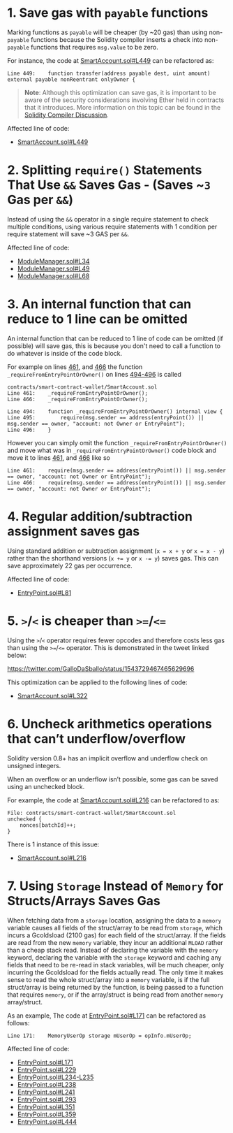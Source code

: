 
# 1. Save gas with `payable` functions

Marking functions as `payable` will be cheaper (by ~20 gas) than using non-`payable` functions because the Solidity compiler inserts a check into non-`payable` functions that requires `msg.value` to be zero.

For instance, the code at [SmartAccount.sol#L449](https://github.com/code-423n4/2023-01-biconomy/blob/main/scw-contracts/contracts/smart-contract-wallet/SmartAccount.sol#L449) can be refactored as:

```solidity
Line 449:    function transfer(address payable dest, uint amount) external payable nonReentrant onlyOwner {
```

> **Note**: Although this optimization can save gas, it is important to be aware of the security considerations involving Ether held in contracts that it introduces.
> More information on this topic can be found in the [Solidity Compiler Discussion](https://github.com/ethereum/solidity/issues/12539).

Affected line of code:

- [SmartAccount.sol#L449](https://github.com/code-423n4/2023-01-biconomy/blob/main/scw-contracts/contracts/smart-contract-wallet/SmartAccount.sol#L449)

# 2. Splitting `require()` Statements That Use `&&` Saves Gas - (Saves ~`3` Gas per `&&`)

Instead of using the `&&` operator in a single require statement to check multiple conditions, using various require statements with 1 condition per require statement will save ~3 GAS per `&&`.

Affected line of code:

- [ModuleManager.sol#L34](https://github.com/code-423n4/2023-01-biconomy/blob/53c8c3823175aeb26dee5529eeefa81240a406ba/scw-contracts/contracts/smart-contract-wallet/base/ModuleManager.sol#L34)
- [ModuleManager.sol#L49](https://github.com/code-423n4/2023-01-biconomy/blob/53c8c3823175aeb26dee5529eeefa81240a406ba/scw-contracts/contracts/smart-contract-wallet/base/ModuleManager.sol#L49)
- [ModuleManager.sol#L68](https://github.com/code-423n4/2023-01-biconomy/blob/53c8c3823175aeb26dee5529eeefa81240a406ba/scw-contracts/contracts/smart-contract-wallet/base/ModuleManager.sol#L68)

# 3. An internal function that can reduce to 1 line can be omitted

An internal function that can be reduced to 1 line of code can be omitted (if possible) will save gas, this is because you don't need to call a function to do whatever is inside of the code block.

For example on lines [461](https://github.com/code-423n4/2023-01-biconomy/blob/53c8c3823175aeb26dee5529eeefa81240a406ba/scw-contracts/contracts/smart-contract-wallet/SmartAccount.sol#L461), and [466](https://github.com/code-423n4/2023-01-biconomy/blob/53c8c3823175aeb26dee5529eeefa81240a406ba/scw-contracts/contracts/smart-contract-wallet/SmartAccount.sol#L466) the function `_requireFromEntryPointOrOwner()` on lines [494-496](https://github.com/code-423n4/2023-01-biconomy/blob/53c8c3823175aeb26dee5529eeefa81240a406ba/scw-contracts/contracts/smart-contract-wallet/SmartAccount.sol#L494-L496) is called

```solidity
contracts/smart-contract-wallet/SmartAccount.sol
Line 461:    _requireFromEntryPointOrOwner();
Line 466:    _requireFromEntryPointOrOwner();

Line 494:    function _requireFromEntryPointOrOwner() internal view {
Line 495:        require(msg.sender == address(entryPoint()) || msg.sender == owner, "account: not Owner or EntryPoint");
Line 496:    }
```

However you can simply omit the function `_requireFromEntryPointOrOwner()` and move what was in `_requireFromEntryPointOrOwner()` code block and move it to lines [461](https://github.com/code-423n4/2023-01-biconomy/blob/53c8c3823175aeb26dee5529eeefa81240a406ba/scw-contracts/contracts/smart-contract-wallet/SmartAccount.sol#L461), and [466](https://github.com/code-423n4/2023-01-biconomy/blob/53c8c3823175aeb26dee5529eeefa81240a406ba/scw-contracts/contracts/smart-contract-wallet/SmartAccount.sol#L466) like so

```solidity
Line 461:    require(msg.sender == address(entryPoint()) || msg.sender == owner, "account: not Owner or EntryPoint");
Line 466:    require(msg.sender == address(entryPoint()) || msg.sender == owner, "account: not Owner or EntryPoint");
```

# 4. Regular addition/subtraction assignment saves gas

Using standard addition or subtraction assignment (`x = x + y` or `x = x - y`) rather than the shorthand versions (`x += y` or `x -= y`) saves gas. This can save approximately 22 gas per occurrence.

Affected line of code:

- [EntryPoint.sol#L81](https://github.com/code-423n4/2023-01-biconomy/blob/main/scw-contracts/contracts/smart-contract-wallet/aa-4337/core/EntryPoint.sol#L81)

# 5. `>`/`<` is cheaper than `>=`/`<=`

Using the `>`/`<` operator requires fewer opcodes and therefore costs less gas than using the `>=`/`<=` operator. This is demonstrated in the tweet linked below:

https://twitter.com/GalloDaSballo/status/1543729467465629696

This optimization can be applied to the following lines of code:

- [SmartAccount.sol#L322](https://github.com/code-423n4/2023-01-biconomy/blob/main/scw-contracts/contracts/smart-contract-wallet/SmartAccount.sol#L322)

# 6. Uncheck arithmetics operations that can’t underflow/overflow

Solidity version 0.8+ has an implicit overflow and underflow check on unsigned integers.

When an overflow or an underflow isn’t possible, some gas can be saved using an unchecked block.

For example, the code at [SmartAccount.sol#L216](https://github.com/code-423n4/2023-01-biconomy/blob/main/scw-contracts/contracts/smart-contract-wallet/SmartAccount.sol#L216)
can be refactored to as:

```solidity
File: contracts/smart-contract-wallet/SmartAccount.sol
unchecked {
    nonces[batchId]++;
}
```

There is 1 instance of this issue:

- [SmartAccount.sol#L216](https://github.com/code-423n4/2023-01-biconomy/blob/main/scw-contracts/contracts/smart-contract-wallet/SmartAccount.sol#L216)

# 7.  Using `Storage` Instead of `Memory` for Structs/Arrays Saves Gas

When fetching data from a `storage` location, assigning the data to a `memory` variable causes all fields of the struct/array to be read from `storage`, which incurs a Gcoldsload (2100 gas) for each field of the struct/array.
If the fields are read from the new `memory` variable, they incur an additional `MLOAD` rather than a cheap stack read. Instead of declaring the variable with the `memory` keyword, declaring the variable with the `storage` keyword and caching any fields that need to be re-read in stack variables, will be much cheaper, only incurring the Gcoldsload for the fields actually read. The only time it makes sense to read the whole struct/array into a `memory` variable, is if the full struct/array is being returned by the function, is being passed to a function that requires `memory`, or if the array/struct is being read from another `memory` array/struct.

As an example, The code at [EntryPoint.sol#L171](https://github.com/code-423n4/2023-01-biconomy/blob/53c8c3823175aeb26dee5529eeefa81240a406ba/scw-contracts/contracts/smart-contract-wallet/aa-4337/core/EntryPoint.sol#L171) can be refactored as follows:

```solidity
Line 171:    MemoryUserOp storage mUserOp = opInfo.mUserOp;
```

Affected line of code:

- [EntryPoint.sol#L171](https://github.com/code-423n4/2023-01-biconomy/blob/53c8c3823175aeb26dee5529eeefa81240a406ba/scw-contracts/contracts/smart-contract-wallet/aa-4337/core/EntryPoint.sol#L171)
- [EntryPoint.sol#L229](https://github.com/code-423n4/2023-01-biconomy/blob/53c8c3823175aeb26dee5529eeefa81240a406ba/scw-contracts/contracts/smart-contract-wallet/aa-4337/core/EntryPoint.sol#L229)
- [EntryPoint.sol#L234-L235](https://github.com/code-423n4/2023-01-biconomy/blob/53c8c3823175aeb26dee5529eeefa81240a406ba/scw-contracts/contracts/smart-contract-wallet/aa-4337/core/EntryPoint.sol#L234-L235)
- [EntryPoint.sol#L238](https://github.com/code-423n4/2023-01-biconomy/blob/53c8c3823175aeb26dee5529eeefa81240a406ba/scw-contracts/contracts/smart-contract-wallet/aa-4337/core/EntryPoint.sol#L238)
- [EntryPoint.sol#L241](https://github.com/code-423n4/2023-01-biconomy/blob/53c8c3823175aeb26dee5529eeefa81240a406ba/scw-contracts/contracts/smart-contract-wallet/aa-4337/core/EntryPoint.sol#L241)
- [EntryPoint.sol#L293](https://github.com/code-423n4/2023-01-biconomy/blob/53c8c3823175aeb26dee5529eeefa81240a406ba/scw-contracts/contracts/smart-contract-wallet/aa-4337/core/EntryPoint.sol#L293)
- [EntryPoint.sol#L351](https://github.com/code-423n4/2023-01-biconomy/blob/53c8c3823175aeb26dee5529eeefa81240a406ba/scw-contracts/contracts/smart-contract-wallet/aa-4337/core/EntryPoint.sol#L351)
- [EntryPoint.sol#L359](https://github.com/code-423n4/2023-01-biconomy/blob/53c8c3823175aeb26dee5529eeefa81240a406ba/scw-contracts/contracts/smart-contract-wallet/aa-4337/core/EntryPoint.sol#L359)
- [EntryPoint.sol#L444](https://github.com/code-423n4/2023-01-biconomy/blob/53c8c3823175aeb26dee5529eeefa81240a406ba/scw-contracts/contracts/smart-contract-wallet/aa-4337/core/EntryPoint.sol#L444)
